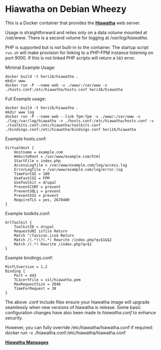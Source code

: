# Hiawatha on Debian Wheezy

This is a Docker container that provides the **[Hiawatha](http://www.hiawatha-webserver.org)** web server.

Usage is straightforward and relies only on a data volume mounted at */var/www*. There is a second volume for logging at */var/log/hiawatha*.

PHP is supported but is not built-in to the container. The startup script `run.sh` will make provision for linking to a PHP-FPM instance listening on port 9000. If this is not linked PHP scripts will return a `503` error.

Minimal Example Usage:

    docker build -t heri16/hiawatha .
    mkdir www
    docker run -P --name web -v ./www/:/var/www -v ./hosts.conf:/etc/hiawatha/hosts.conf heri16/hiawatha

Full Example usage:

    docker build -t heri16/hiawatha .
    mkdir www log 
    docker run -P --name web --link fpm:fpm -v ./www/:/var/www -v ./log:/var/log/hiawatha -v ./hosts.conf:/etc/hiawatha/hosts.conf -v ./toolkits.conf:/etc/hiawatha/toolkits.conf ./bindings.conf:/etc/hiawatha/bindings.conf heri16/hiawatha

Example hosts.conf:

    VirtualHost {
        Hostname = example.com
        WebsiteRoot = /var/www/example.com/html
        StartFile = index.php
        AccessLogfile = /var/www/example.com/log/access.log
        ErrorLogfile = /var/www/example.com/log/error.log
        TimeForCGI = 180
        UseFastCGI = FPM
        UseToolkit = drupal
        PreventCSRF = prevent
        PreventSQLi = prevent
        PreventXSS = prevent
        RequireTLS = yes, 2678400
    }

Example toolkits.conf:

    UrlToolkit {
        ToolkitID = drupal
        RequestURI isfile Return
        Match ^/favicon.ico$ Return
        Match /(.*)\?(.*) Rewrite /index.php?q=$1&$2
        Match /(.*) Rewrite /index.php?q=$1
    }

Example bindings.conf:

    MinTLSversion = 1.2
    Binding {
        Port = 443
        TLScertFile = ssl/hiawatha.pem
        MaxRequestSize = 2048
        TimeForRequest = 30
    }

The above .conf include files ensure your hiawatha image will upgrade seamlessly when new versions of hiawatha is release.
Some basic configuration changes have also been made to *hiawatha.conf* to enhance security.

However, you can fully override /etc/hiawatha/hiawatha.conf if required:
    docker run -v ./hiawatha.conf:/etc/hiawatha/hiawatha.conf

**[Hiawatha Manpages](https://www.hiawatha-webserver.org/manpages/hiawatha/#index)**
